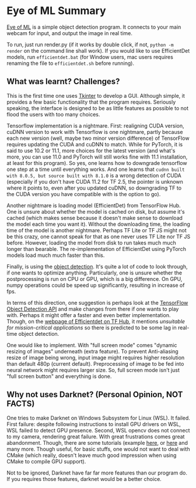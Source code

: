 # Eye of ML Summary

[Eye of ML](https://github.com/Wabinab/eye_of_ml) is a simple object detection program. It connects to your main webcam for input, and output the image in real time. 

To run, just run render.py (if it works by double click, if not, `python -m render` on the command line shall work). If you would like to use EfficientDet models, run `efficientdet.bat` (for Window users, mac users requires renaming the file to `efficientdet.sh` before running). 

## What was learnt? Challenges?
This is the first time one uses [Tkinter](https://wiki.python.org/moin/TkInter) to develop a GUI. Although simple, it provides a few basic functionality that the program requires. Seriously speaking, the interface is designed to be as little features as possible to not flood the users with too many choices. 

Tensorflow implementation is a nightmare. First: realigning CUDA version, cuDNN version to work with Tensorflow is one nightmare, partly because each new version (well, maybe two minor version difference) of TensorFlow requires updating the CUDA and cuDNN to match. While for PyTorch, it is said to use 10.2 or 11.1, more choices for the latest version (and what's more, you can use 11.0 and PyTorch will still works fine with 11.1 installation, at least for this program). So yes, one learns how to downgrade tensorflow one step at a time until everything works. And one learns that `cudnn built with 8.0.5, but source built with 8.1.0` is a wrong detection of CUDA (especially if you don't have CUDA 11.2 for TF 2.5, the pointer is unknown where it points to, even after you updated cuDNN, so downgrading TF to the CUDA version you have compatible with is the option to go). 

Another nightmare is loading model (EfficientDet) from TensorFlow Hub. One is unsure about whether the model is cached on disk, but assume it's cached (which makes sense because it doesn't make sense to download the model each time you want it). Without the downloading time, the loading time of the model is another nightmare. Perhaps TF Lite or TF JS might not be this crazy, one cannot speak for that as one never uses TF Lite nor TF JS before. However, loading the model from disk to run takes much much longer than bearable. The re-implementation of EfficientDet using PyTorch models load much much faster than this. 

Finally, is using the [object detection](https://github.com/tensorflow/models/tree/master/research/object_detection). It's quite a lot of code to look through, if one wants to optimize anything. Particularly, one is unsure whether the postprocessing is run on CPU or GPU, which is a big difference. On GPU, numpy operations could be speed up significantly, resulting in increase of fps. 

In terms of this direction, one suggestion is perhaps look at the [TensorFlow Object Detection API](https://github.com/tensorflow/models/tree/master/research/object_detection) and make changes from there if one wants to play with. Perhaps it might offer a faster and even better implementation. Though, on the [webpage of Efficientdet on TF Hub](https://tfhub.dev/tensorflow/efficientdet/d0/1), it mentions *unsuitable for mission-critical applications* so there is predicted to be some lag in real-time object detection. 

One would like to implement. With "full screen mode" comes "dynamic resizing of images" underneath (extra feature). To prevent Anti-aliasing resize of image being wrong, input image might requires higher resolution than default 480p (current default). Preprocessing of image to be fed into neural network might requires larger size. So, full screen mode isn't just "full screen button" and everything is done. 

## Why not uses Darknet? (Personal Opinion, **NOT FACTS**)
One tries to make Darknet on Windows Subsystem for Linux (WSL). It failed. First failure: despite following instructions to install GPU drivers on WSL, WSL failed to detect GPU presence. Second, WSL opencv does not connect to my camera, rendering great failure. With great frustrations comes great abandonment. Though, there are some tutorials (example [here](https://medium.com/analytics-vidhya/installing-darknet-on-windows-462d84840e5a), or [here](https://gitee.com/suiyifan/darknet) and many more. Though useful, for basic stuffs, one would not want to deal with CMake (which really, doesn't leave much good impression when using CMake to compile GPU support). 

Not to be ignored, Darknet have far far more features than our program do. If you requires those features, darknet would be a better choice. 

